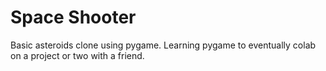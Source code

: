 # Space Shooter
Basic asteroids clone using pygame. Learning pygame to eventually colab on a project or two with a friend. 
